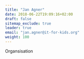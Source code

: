```yaml
---
title: "Jan Agner"
date: 2018-06-22T19:09:16+02:00
draft: false
sitemap_exclude: true
leader: true
email: "jan.agner@it-for-kids.org"
weight: 100
---
```


Organsisation
